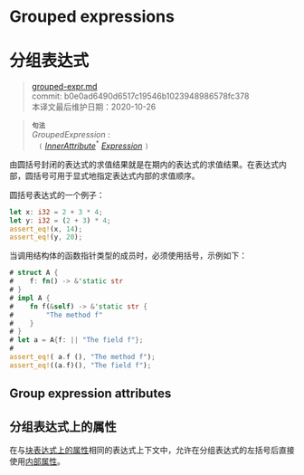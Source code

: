 # Grouped expressions
# 分组表达式

>[grouped-expr.md](https://github.com/rust-lang/reference/blob/master/src/expressions/grouped-expr.md)\
>commit: b0e0ad6490d6517c19546b1023948986578fc378 \
>本译文最后维护日期：2020-10-26


> **<sup>句法</sup>**\
> _GroupedExpression_ :\
> &nbsp;&nbsp; `(` [_InnerAttribute_]<sup>\*</sup> [_Expression_] `)`

由圆括号封闭的表达式的求值结果就是在期内的表达式的求值结果。在表达式内部，圆括号可用于显式地指定表达式内部的求值顺序。

圆括号表达式的一个例子：

```rust
let x: i32 = 2 + 3 * 4;
let y: i32 = (2 + 3) * 4;
assert_eq!(x, 14);
assert_eq!(y, 20);
```

当调用结构体的函数指针类型的成员时，必须使用括号，示例如下：

```rust
# struct A {
#    f: fn() -> &'static str
# }
# impl A {
#    fn f(&self) -> &'static str {
#        "The method f"
#    }
# }
# let a = A{f: || "The field f"};
#
assert_eq!( a.f (), "The method f");
assert_eq!((a.f)(), "The field f");
```

## Group expression attributes
## 分组表达式上的属性

在与[块表达式上的属性][Inner attributes]相同的表达式上下文中，允许在分组表达式的左括号后直接使用[内部属性][attributes on block expressions]。

[Inner attributes]: https://doc.rust-lang.org/attributes.md
[_Expression_]: https://doc.rust-lang.org/expressions.md
[_InnerAttribute_]: https://doc.rust-lang.org/attributes.md
[attributes on block expressions]: block-expr.md#attributes-on-block-expressions

<!-- 2020-11-3 -->
<!-- checked -->
